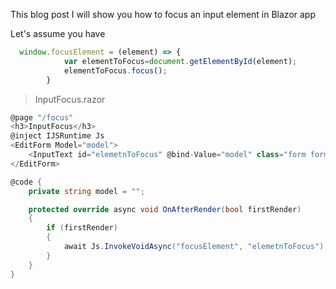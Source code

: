 This blog post I will show you how to focus an input element in Blazor app

Let's assume you have


```js
  window.focusElement = (element) => {
            var elementToFocus=document.getElementById(element);
            elementToFocus.focus();
        }

```

>InputFocus.razor

```csharp
@page "/focus"
<h3>InputFocus</h3>
@inject IJSRuntime Js
<EditForm Model="model">
    <InputText id="elemetnToFocus" @bind-Value="model" class="form form-control"></InputText>
</EditForm>

@code {
    private string model = "";

    protected override async void OnAfterRender(bool firstRender)
    {
        if (firstRender)
        {
            await Js.InvokeVoidAsync("focusElement", "elemetnToFocus");
        }
    }
}
```
<!--stackedit_data:
eyJoaXN0b3J5IjpbMTg3ODQ2NzUwNCwtMTE5NjQxNTczNSw3Mz
A5OTgxMTZdfQ==
-->